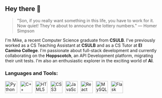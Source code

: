 ## Hey there 👋

> "Son, if you really want something in this life, you have to work for it. Now quiet! They're about to announce the lottery numbers." — Homer Simpson

I'm Mike, a recent Computer Science graduate from **CSULB**. I've previously worked as a CS Teaching Assistant at **CSULB** and as a CS Tutor at **El Camino College**. I'm passionate about full-stack development and currently collaborating on the **Hoppscotch**, an API Development platform, migrating their unit tests. I'm also an enthusiastic explorer in the exciting world of **AI**.


<h3 align="left">Languages and Tools:</h3>
<p align="left" style="display: flex; flex-wrap: wrap; gap: 10px;">

  <!-- Python -->
  <img src="https://cdn.jsdelivr.net/gh/devicons/devicon/icons/python/python-original.svg" alt="Python" width="40" height="40"/>

  <!-- C++ -->
  <img src="https://cdn.jsdelivr.net/gh/devicons/devicon/icons/cplusplus/cplusplus-original.svg" alt="C++" width="40" height="40"/>

  <!-- Frontend -->
  <img src="https://cdn.jsdelivr.net/gh/devicons/devicon/icons/html5/html5-original.svg" alt="HTML5" width="40" height="40"/>
  <img src="https://cdn.jsdelivr.net/gh/devicons/devicon/icons/css3/css3-original.svg" alt="CSS3" width="40" height="40"/>
  <img src="https://cdn.jsdelivr.net/gh/devicons/devicon/icons/javascript/javascript-original.svg" alt="JavaScript" width="40" height="40"/>

  <!-- Backend -->
  <img src="https://cdn.jsdelivr.net/gh/devicons/devicon/icons/react/react-original.svg" alt="React" width="40" height="40"/>
  <img src="https://cdn.jsdelivr.net/gh/devicons/devicon/icons/mysql/mysql-original.svg" alt="MySQL" width="40" height="40"/>
  <img src="https://cdn.jsdelivr.net/gh/devicons/devicon/icons/flask/flask-original.svg" alt="Flask" width="40" height="40"/>
  
</p>

